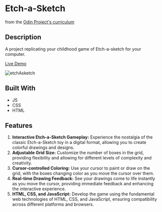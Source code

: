 # Etch-a-Sketch

from the [Odin Project's curriculum](https://www.theodinproject.com/lessons/foundations-etch-a-sketch)

## Description
A project replicating your childhood game of Etch-a-sketch for your computer.

[Live Demo](https://skim2264.github.io/Etch-a-Sketch/)

![etchAsketch](https://github.com/skim2264/Etch-a-Sketch/assets/72099715/28ed79b4-7e01-46a3-9f3d-59abb5bcfd22)

## Built With
- JS
- CSS
- HTML

## Features
1. **Interactive Etch-a-Sketch Gameplay:** Experience the nostalgia of the classic Etch-a-Sketch toy in a digital format, allowing you to create colorful drawings and designs.
2. **Adjustable Grid Size:** Customize the number of boxes in the grid, providing flexibility and allowing for different levels of complexity and creativity.
3. **Cursor-controlled Coloring:** Use your cursor to paint or draw on the grid, with the boxes changing color as you move the cursor over them.
4. **Real-time Drawing Feedback:** See your drawings come to life instantly as you move the cursor, providing immediate feedback and enhancing the interactive experience.
5. **HTML, CSS, and JavaScript:** Develop the game using the fundamental web technologies of HTML, CSS, and JavaScript, ensuring compatibility across different platforms and browsers.
